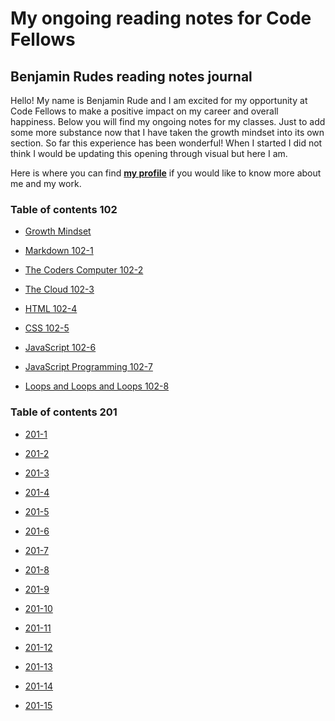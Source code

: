 # My ongoing reading notes for Code Fellows

## **Benjamin Rudes reading notes journal**

Hello! My name is Benjamin Rude and I am excited for my opportunity at Code Fellows to make a positive impact on my career and overall happiness. Below you will find my ongoing notes for my classes. Just to add some more substance now that I have taken the growth mindset into its own section. So far this experience has been wonderful! When I started I did not think I would be updating this opening through visual but here I am.

Here is where you can find [**my profile**](https://github.com/Specsquee) if you would like to know more about me and my work.

### **Table of contents 102**

- [Growth Mindset](102notes/GrowthMindset.md)

- [Markdown 102-1](102notes/102-1.md)

- [The Coders Computer 102-2](102notes/102-2.md)

- [The Cloud 102-3](102notes/102-3.md)

- [HTML 102-4](102notes/102-4.md)

- [CSS 102-5](102notes/102-5.md)

- [JavaScript 102-6](102notes/102-6.md)

- [JavaScript Programming 102-7](102notes/102-7.md)

- [Loops and Loops and Loops 102-8](102notes/102-8.md)

### **Table of contents 201**

- [201-1](201notes/201-1.md)

- [201-2](201notes/201-2.md)

- [201-3](201notes/201-3.md)

- [201-4](201notes/201-4.md)

- [201-5](201notes/201-5.md)

- [201-6](201notes/201-6.md)

- [201-7](201notes/201-7.md)

- [201-8](201notes/201-8.md)

- [201-9](201notes/201-9.md)

- [201-10](201notes/201-10.md)

- [201-11](201notes/201-11.md)

- [201-12](201notes/201-12.md)

- [201-13](201notes/201-13.md)

- [201-14](201notes/201-14.md)

- [201-15](201notes/201-15.md)


[def]: 102notes/102-8.md